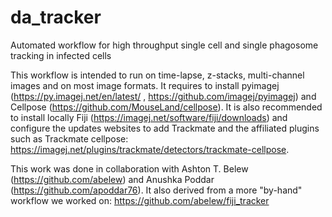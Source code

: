 # da_tracker
Automated workflow for high throughput single cell and single phagosome tracking in infected cells

This workflow is intended to run on time-lapse, z-stacks, multi-channel images and on most image formats. 
It requires to install pyimagej (https://py.imagej.net/en/latest/ , https://github.com/imagej/pyimagej) and Cellpose (https://github.com/MouseLand/cellpose). It is also recommended to install locally Fiji (https://imagej.net/software/fiji/downloads) and configure the updates websites to add Trackmate and the affiliated plugins such as Trackmate cellpose: https://imagej.net/plugins/trackmate/detectors/trackmate-cellpose.

This work was done in collaboration with Ashton T. Belew (https://github.com/abelew) and Anushka Poddar (https://github.com/apoddar76). 
It also derived from a more "by-hand" workflow we worked on: https://github.com/abelew/fiji_tracker


